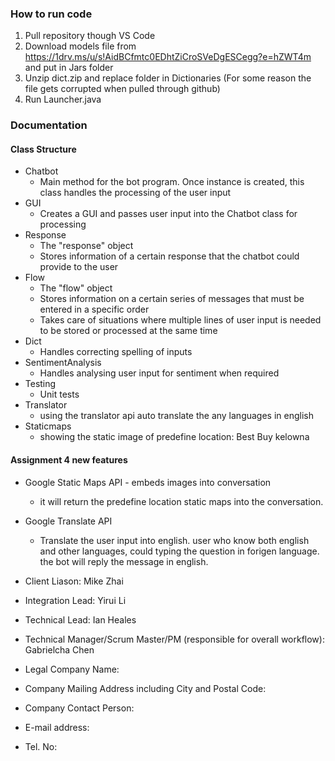### How to run code
1. Pull repository though VS Code
2. Download models file from https://1drv.ms/u/s!AidBCfmtc0EDhtZiCroSVeDgESCegg?e=hZWT4m and put in Jars folder
3. Unzip dict.zip and replace folder in Dictionaries (For some reason the file gets corrupted when pulled through github)
4. Run Launcher.java


### Documentation
#### Class Structure
* Chatbot
    * Main method for the bot program. Once instance is created, this class handles the processing of the user input
* GUI
    * Creates a GUI and passes user input into the Chatbot class for processing
* Response
    * The "response" object
    * Stores information of a certain response that the chatbot could provide to the user
* Flow
    * The "flow" object
    * Stores information on a certain series of messages that must be entered in a specific order
    * Takes care of situations where multiple lines of user input is needed to be stored or processed at the same time
* Dict
    * Handles correcting spelling of inputs
* SentimentAnalysis
    * Handles analysing user input for sentiment when required
* Testing
    * Unit tests
* Translator
   * using the translator api auto translate the any languages in english
* Staticmaps
   * showing the static image of predefine location: Best Buy kelowna

 
#### Assignment 4 new features
* Google Static Maps API - embeds images into conversation
   * it will return the predefine location static maps into the conversation. 
* Google Translate API
   * Translate the user input into english. user who know both english and other languages, could typing the question in forigen language. the bot will reply the message in english.

* Client Liason: Mike Zhai 

* Integration Lead: Yirui Li

* Technical Lead: Ian Heales

* Technical Manager/Scrum Master/PM (responsible for overall workflow): Gabrielcha Chen

* Legal Company Name:

* Company Mailing Address including City and Postal Code:

* Company Contact Person:       

* E-mail address: 

 * Tel. No:



